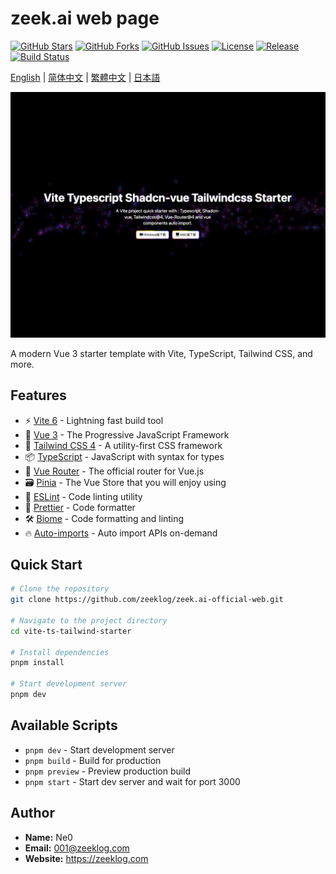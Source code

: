 # zeek.ai web page

[![GitHub Stars](https://img.shields.io/github/stars/zeeklog/zeek.ai-official-web?style=social)](https://github.com/zeeklog/zeek.ai-official-web/stargazers)
[![GitHub Forks](https://img.shields.io/github/forks/zeeklog/zeek.ai-official-web?style=social)](https://github.com/zeeklog/zeek.ai-official-web/network)
[![GitHub Issues](https://img.shields.io/github/issues/zeeklog/zeek.ai-official-web)](https://github.com/zeeklog/zeek.ai-official-web/issues)
[![License](https://img.shields.io/github/license/zeeklog/zeek.ai-official-web)](https://github.com/zeeklog/zeek.ai-official-web/blob/main/LICENSE)
[![Release](https://img.shields.io/github/v/release/zeeklog/zeek.ai-official-web)](https://github.com/zeeklog/zeek.ai-official-web/releases)
[![Build Status](https://img.shields.io/github/actions/status/zeeklog/zeek.ai-official-web/build.yml)](https://github.com/zeeklog/zeek.ai-official-web/actions)

[English](README.md) | [简体中文](README.cn.md) | [繁體中文](README.hk.md) | [日本語](README.jp.md)

![examples.png](doc/examples.png)

A modern Vue 3 starter template with Vite, TypeScript, Tailwind CSS, and more.

## Features

- ⚡️ [Vite 6](https://vitejs.dev/) - Lightning fast build tool
- 🖖 [Vue 3](https://vuejs.org/) - The Progressive JavaScript Framework
- 🎨 [Tailwind CSS 4](https://tailwindcss.com/) - A utility-first CSS framework
- 📦 [TypeScript](https://www.typescriptlang.org/) - JavaScript with syntax for types
- 📱 [Vue Router](https://router.vuejs.org/) - The official router for Vue.js
- 🗃️ [Pinia](https://pinia.vuejs.org/) - The Vue Store that you will enjoy using
- 🎯 [ESLint](https://eslint.org/) - Code linting utility
- 💖 [Prettier](https://prettier.io/) - Code formatter
- 🛠️ [Biome](https://biomejs.dev/) - Code formatting and linting
- 🔥 [Auto-imports](https://github.com/antfu/unplugin-auto-import) - Auto import APIs on-demand

## Quick Start

```bash
# Clone the repository
git clone https://github.com/zeeklog/zeek.ai-official-web.git

# Navigate to the project directory
cd vite-ts-tailwind-starter

# Install dependencies
pnpm install

# Start development server
pnpm dev
```

## Available Scripts

- `pnpm dev` - Start development server
- `pnpm build` - Build for production
- `pnpm preview` - Preview production build
- `pnpm start` - Start dev server and wait for port 3000

## Author

- **Name:** Ne0
- **Email:** 001@zeeklog.com
- **Website:** https://zeeklog.com
